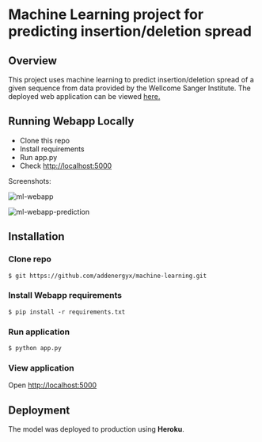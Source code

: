# Machine Learning project for predicting insertion/deletion spread

## Overview

This project uses machine learning to predict insertion/deletion spread of a given sequence from data provided by the Wellcome Sanger Institute. The deployed web application can be viewed [here.](https://indel-app.herokuapp.com/)

## Running Webapp Locally
* Clone this repo
* Install requirements
* Run app.py
* Check  [http://localhost:5000](http://localhost:5000/)


Screenshots:

![ml-webapp](https://user-images.githubusercontent.com/22744727/55635730-5483c980-57b9-11e9-83bf-98dff6719d80.jpg)

![ml-webapp-prediction](https://user-images.githubusercontent.com/22744727/55635819-85fc9500-57b9-11e9-899a-7a5fd4cae6fe.jpg)

## Installation

### Clone repo
```shell
$ git https://github.com/addenergyx/machine-learning.git
```
### Install Webapp requirements
```shell
$ pip install -r requirements.txt
```
### Run application
```shell
$ python app.py
```
### View application
Open [http://localhost:5000](http://localhost:5000/)

## Deployment
The model was deployed to production using **Heroku**. 

